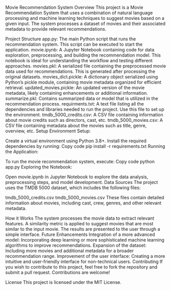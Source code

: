 Movie Recommendation System
Overview
This project is a Movie Recommendation System that uses a combination of natural language processing and machine learning techniques to suggest movies based on a given input. The system processes a dataset of movies and their associated metadata to provide relevant recommendations.

Project Structure
app.py: The main Python script that runs the recommendation system. This script can be executed to start the application.
movie.ipynb: A Jupyter Notebook containing code for data exploration, preprocessing, and building the recommendation model. This notebook is ideal for understanding the workflow and testing different approaches.
movies.pkl: A serialized file containing the preprocessed movie data used for recommendations. This is generated after processing the original datasets.
movies_dict.pickle: A dictionary object serialized using Python’s pickle module, containing movie metadata organized for efficient retrieval.
updated_movies.pickle: An updated version of the movie metadata, likely containing enhancements or additional information.
summarize.pkl: Contains summarized data or model that is utilized in the recommendation process.
requirments.txt: A text file listing all the dependencies and libraries needed to run the project. Use this file to set up the environment.
tmdb_5000_credits.csv: A CSV file containing information about movie credits such as directors, cast, etc.
tmdb_5000_movies.csv: A CSV file containing metadata about the movies such as title, genre, overview, etc.
Setup
Environment Setup:

Create a virtual environment using Python 3.8+.
Install the required dependencies by running:
Copy code
pip install -r requirements.txt
Running the Application:

To run the movie recommendation system, execute:
Copy code
python app.py
Exploring the Notebook:

Open movie.ipynb in Jupyter Notebook to explore the data analysis, preprocessing steps, and model development.
Data Sources
The project uses the TMDB 5000 dataset, which includes the following files:

tmdb_5000_credits.csv
tmdb_5000_movies.csv
These files contain detailed information about movies, including cast, crew, genres, and other relevant metadata.

How it Works
The system processes the movie data to extract relevant features.
A similarity metric is applied to suggest movies that are most similar to the input movie.
The results are presented to the user through a simple interface.
Future Enhancements
Integration of a more advanced model: Incorporating deep learning or more sophisticated machine learning algorithms to improve recommendations.
Expansion of the dataset: Including more movies and additional metadata for a broader recommendation range.
Improvement of the user interface: Creating a more intuitive and user-friendly interface for non-technical users.
Contributing
If you wish to contribute to this project, feel free to fork the repository and submit a pull request. Contributions are welcome!

License
This project is licensed under the MIT License.

